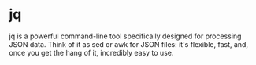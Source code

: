 # jq
jq is a powerful command-line tool specifically designed for processing JSON data. Think of it as sed or awk for JSON files: it's flexible, fast, and, once you get the hang of it, incredibly easy to use.
